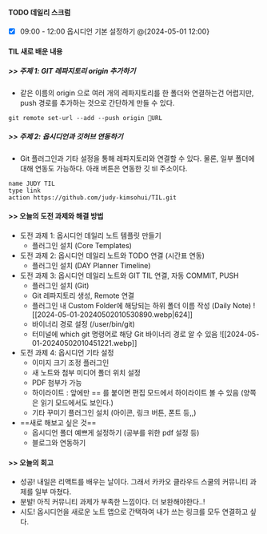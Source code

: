 
#### TODO 데일리 스크럼

- [x] 09:00 - 12:00 옵시디언 기본 설정하기 @{2024-05-01 12:00}


#### TIL 새로 배운 내용
##### >> 주제 1: GIT 레파지토리 origin 추가하기

- 같은 이름의 origin 으로 여러 개의 레파지토리를 한 폴더와 연결하는건 어렵지만, push 경로를 추가하는 것으로 간단하게 만들 수 있다.
```
git remote set-url --add --push origin URL
```

##### >> 주제 2: 옵시디언과 깃허브 연동하기

- Git 플러그인과 기타 설정을 통해 레파지토리와 연결할 수 있다. 물론, 일부 폴더에 대해 연동도 가능하다. 아래 버튼은 연동한 깃 til 주소이다.
```button
name JUDY TIL
type link
action https://github.com/judy-kimsohui/TIL.git
```



#### >> 오늘의 도전 과제와 해결 방법

- 도전 과제 1: 옵시디언 데일리 노트 템플릿 만들기
	- 플러그인 설치 (Core Templates)
- 도전 과제 2: 옵시디언 데일리 노트와 TODO 연결 (시간표 연동)
	- 플러그인 설치 (DAY Planner Timeline)
- 도전 과제 3: 옵시디언 데일리 노트와 GIT TIL 연결, 자동 COMMIT, PUSH
	- 플러그인 설치 (Git)
	- Git 레파지토리 생성, Remote 연결
	- 플러그인 내 Custom Folder에 해당되는 하위 폴더 이름 작성 (Daily Note)
		![[2024-05-01-20240502010530890.webp|624]]
	- 바이너리 경로 설정 (/user/bin/git)
	- 터미널에 which git 명령어로 해당 Git 바이너리 경로 알 수 있음
		![[2024-05-01-20240502010451221.webp]]
- 도전 과제 4: 옵시디언 기타 설정
	- 이미지 크기 조정 플러그인
	- 새 노트와 첨부 미디어 폴더 위치 설정
	- PDF 첨부가 가능
	- 하이라이트 : 앞에만 == 를 붙이면 편집 모드에서 하이라이트 볼 수 있음 (양쪽은 읽기 모드에서도 보인다.)
	- 기타 꾸미기 플러그인 설치 (아이콘, 링크 버튼, 폰트 등,,)
- ==새로 해보고 싶은 것==
	- 옵시디언 폴더 예쁘게 설정하기 (공부를 위한 pdf 설정 등)
	- 블로그와 연동하기


#### >> 오늘의 회고

- 성공! 내일은 리액트를 배우는 날이다. 그래서 카카오 클라우드 스쿨의 커뮤니티 과제를 일부 마쳤다.
- 분발! 아직 커뮤니티 과제가 부족한 느낌이다. 더 보완해야한다..!
- 시도! 옵시디언을 새로운 노트 앱으로 간택하여 내가 쓰는 링크를 모두 연결하고 싶다.
